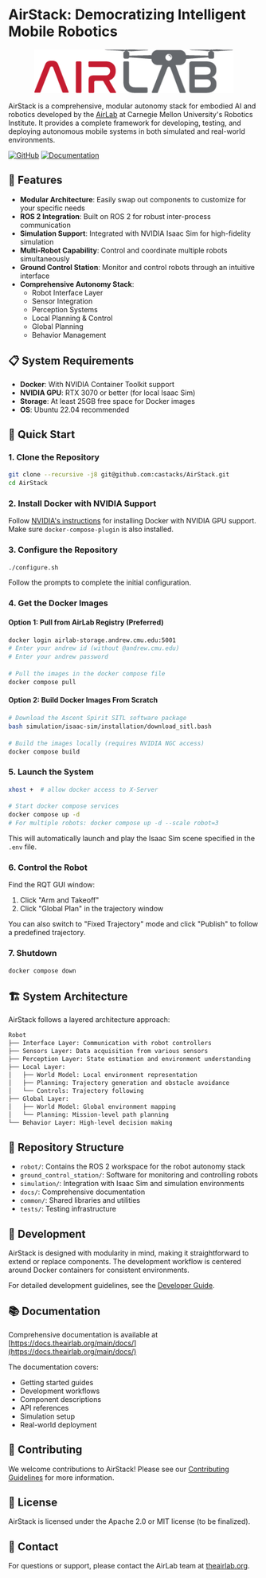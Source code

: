 # AirStack: Democratizing Intelligent Mobile Robotics

<div align="center">
  <img src="assets/logo_horizontal_color.png" alt="AirStack Logo" width="400"/>
</div>

AirStack is a comprehensive, modular autonomy stack for embodied AI and robotics developed by the [AirLab](https://theairlab.org) at Carnegie Mellon University's Robotics Institute. It provides a complete framework for developing, testing, and deploying autonomous mobile systems in both simulated and real-world environments.

[![GitHub](https://img.shields.io/github/license/castacks/AirStack)](https://github.com/castacks/AirStack/blob/main/LICENSE)
[![Documentation](https://img.shields.io/badge/docs-mkdocs-blue)](https://docs.theairlab.org)

## 🚀 Features

- **Modular Architecture**: Easily swap out components to customize for your specific needs
- **ROS 2 Integration**: Built on ROS 2 for robust inter-process communication
- **Simulation Support**: Integrated with NVIDIA Isaac Sim for high-fidelity simulation
- **Multi-Robot Capability**: Control and coordinate multiple robots simultaneously
- **Ground Control Station**: Monitor and control robots through an intuitive interface
- **Comprehensive Autonomy Stack**:
  - Robot Interface Layer
  - Sensor Integration
  - Perception Systems
  - Local Planning & Control
  - Global Planning
  - Behavior Management

## 📋 System Requirements

- **Docker**: With NVIDIA Container Toolkit support
- **NVIDIA GPU**: RTX 3070 or better (for local Isaac Sim)
- **Storage**: At least 25GB free space for Docker images
- **OS**: Ubuntu 22.04 recommended

## 🔧 Quick Start

### 1. Clone the Repository

```bash
git clone --recursive -j8 git@github.com:castacks/AirStack.git
cd AirStack
```

### 2. Install Docker with NVIDIA Support

Follow [NVIDIA's instructions](https://docs.nvidia.com/ai-enterprise/deployment/vmware/latest/docker.html) for installing Docker with NVIDIA GPU support. Make sure `docker-compose-plugin` is also installed.

### 3. Configure the Repository

```bash
./configure.sh
```

Follow the prompts to complete the initial configuration.

### 4. Get the Docker Images

#### Option 1: Pull from AirLab Registry (Preferred)

```bash
docker login airlab-storage.andrew.cmu.edu:5001
# Enter your andrew id (without @andrew.cmu.edu)
# Enter your andrew password

# Pull the images in the docker compose file
docker compose pull
```

#### Option 2: Build Docker Images From Scratch

```bash
# Download the Ascent Spirit SITL software package
bash simulation/isaac-sim/installation/download_sitl.bash

# Build the images locally (requires NVIDIA NGC access)
docker compose build
```

### 5. Launch the System

```bash
xhost +  # allow docker access to X-Server

# Start docker compose services
docker compose up -d
# For multiple robots: docker compose up -d --scale robot=3
```

This will automatically launch and play the Isaac Sim scene specified in the `.env` file.

### 6. Control the Robot

Find the RQT GUI window:
1. Click "Arm and Takeoff"
2. Click "Global Plan" in the trajectory window

You can also switch to "Fixed Trajectory" mode and click "Publish" to follow a predefined trajectory.

### 7. Shutdown

```bash
docker compose down
```

## 🏗️ System Architecture

AirStack follows a layered architecture approach:

```
Robot
├── Interface Layer: Communication with robot controllers
├── Sensors Layer: Data acquisition from various sensors
├── Perception Layer: State estimation and environment understanding
├── Local Layer: 
│   ├── World Model: Local environment representation
│   ├── Planning: Trajectory generation and obstacle avoidance
│   └── Controls: Trajectory following
├── Global Layer:
│   ├── World Model: Global environment mapping
│   └── Planning: Mission-level path planning
└── Behavior Layer: High-level decision making
```

## 📁 Repository Structure

- `robot/`: Contains the ROS 2 workspace for the robot autonomy stack
- `ground_control_station/`: Software for monitoring and controlling robots
- `simulation/`: Integration with Isaac Sim and simulation environments
- `docs/`: Comprehensive documentation
- `common/`: Shared libraries and utilities
- `tests/`: Testing infrastructure

## 🧪 Development

AirStack is designed with modularity in mind, making it straightforward to extend or replace components. The development workflow is centered around Docker containers for consistent environments.

For detailed development guidelines, see the [Developer Guide](https://docs.theairlab.org/main/docs/development/).

## 📚 Documentation

Comprehensive documentation is available at [https://docs.theairlab.org/main/docs/](https://docs.theairlab.org/main/docs/)

The documentation covers:
- Getting started guides
- Development workflows
- Component descriptions
- API references
- Simulation setup
- Real-world deployment

## 🤝 Contributing

We welcome contributions to AirStack! Please see our [Contributing Guidelines](https://docs.theairlab.org/main/docs/development/contributing/) for more information.

## 📄 License

AirStack is licensed under the Apache 2.0 or MIT license (to be finalized).


## 📧 Contact

For questions or support, please contact the AirLab team at [theairlab.org](https://theairlab.org).
